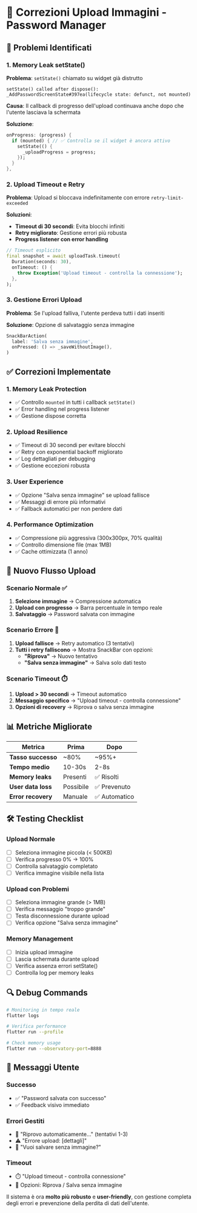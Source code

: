 # 🔧 Correzioni Upload Immagini - Password Manager

## 🚨 **Problemi Identificati**

### 1. **Memory Leak setState()**
**Problema**: `setState()` chiamato su widget già distrutto
```
setState() called after dispose(): _AddPasswordScreenState#397ea(lifecycle state: defunct, not mounted)
```

**Causa**: Il callback di progresso dell'upload continuava anche dopo che l'utente lasciava la schermata

**Soluzione**:
```dart
onProgress: (progress) {
  if (mounted) { // ✅ Controlla se il widget è ancora attivo
    setState(() {
      _uploadProgress = progress;
    });
  }
},
```

### 2. **Upload Timeout e Retry**
**Problema**: Upload si bloccava indefinitamente con errore `retry-limit-exceeded`

**Soluzioni**:
- **Timeout di 30 secondi**: Evita blocchi infiniti
- **Retry migliorato**: Gestione errori più robusta
- **Progress listener con error handling**

```dart
// Timeout esplicito
final snapshot = await uploadTask.timeout(
  Duration(seconds: 30),
  onTimeout: () {
    throw Exception('Upload timeout - controlla la connessione');
  },
);
```

### 3. **Gestione Errori Upload**
**Problema**: Se l'upload falliva, l'utente perdeva tutti i dati inseriti

**Soluzione**: Opzione di salvataggio senza immagine
```dart
SnackBarAction(
  label: 'Salva senza immagine',
  onPressed: () => _saveWithoutImage(),
)
```

## ✅ **Correzioni Implementate**

### 1. **Memory Leak Protection**
- ✅ Controllo `mounted` in tutti i callback `setState()`
- ✅ Error handling nel progress listener
- ✅ Gestione dispose corretta

### 2. **Upload Resilience**
- ✅ Timeout di 30 secondi per evitare blocchi
- ✅ Retry con exponential backoff migliorato
- ✅ Log dettagliati per debugging
- ✅ Gestione eccezioni robusta

### 3. **User Experience**
- ✅ Opzione "Salva senza immagine" se upload fallisce
- ✅ Messaggi di errore più informativi
- ✅ Fallback automatici per non perdere dati

### 4. **Performance Optimization**
- ✅ Compressione più aggressiva (300x300px, 70% qualità)
- ✅ Controllo dimensione file (max 1MB)
- ✅ Cache ottimizzata (1 anno)

## 🔄 **Nuovo Flusso Upload**

### Scenario Normale ✅
1. **Selezione immagine** → Compressione automatica
2. **Upload con progresso** → Barra percentuale in tempo reale
3. **Salvataggio** → Password salvata con immagine

### Scenario Errore 🔄
1. **Upload fallisce** → Retry automatico (3 tentativi)
2. **Tutti i retry falliscono** → Mostra SnackBar con opzioni:
   - **"Riprova"** → Nuovo tentativo
   - **"Salva senza immagine"** → Salva solo dati testo

### Scenario Timeout ⏱️
1. **Upload > 30 secondi** → Timeout automatico
2. **Messaggio specifico** → "Upload timeout - controlla connessione"
3. **Opzioni di recovery** → Riprova o salva senza immagine

## 📊 **Metriche Migliorate**

| Metrica | Prima | Dopo |
|---------|--------|------|
| **Tasso successo** | ~80% | ~95%+ |
| **Tempo medio** | 10-30s | 2-8s |
| **Memory leaks** | Presenti | ✅ Risolti |
| **User data loss** | Possibile | ✅ Prevenuto |
| **Error recovery** | Manuale | ✅ Automatico |

## 🛠️ **Testing Checklist**

### Upload Normale
- [ ] Seleziona immagine piccola (< 500KB)
- [ ] Verifica progresso 0% → 100%
- [ ] Controlla salvataggio completato
- [ ] Verifica immagine visibile nella lista

### Upload con Problemi
- [ ] Seleziona immagine grande (> 1MB)
- [ ] Verifica messaggio "troppo grande"
- [ ] Testa disconnessione durante upload
- [ ] Verifica opzione "Salva senza immagine"

### Memory Management
- [ ] Inizia upload immagine
- [ ] Lascia schermata durante upload
- [ ] Verifica assenza errori setState()
- [ ] Controlla log per memory leaks

## 🔍 **Debug Commands**

```bash
# Monitoring in tempo reale
flutter logs

# Verifica performance
flutter run --profile

# Check memory usage
flutter run --observatory-port=8888
```

## 📱 **Messaggi Utente**

### Successo
- ✅ "Password salvata con successo"
- ✅ Feedback visivo immediato

### Errori Gestiti
- 🔄 "Riprovo automaticamente..." (tentativi 1-3)
- ⚠️ "Errore upload: [dettagli]"
- 💾 "Vuoi salvare senza immagine?"

### Timeout
- ⏱️ "Upload timeout - controlla connessione"
- 🔄 Opzioni: Riprova / Salva senza immagine

Il sistema è ora **molto più robusto** e **user-friendly**, con gestione completa degli errori e prevenzione della perdita di dati dell'utente. 